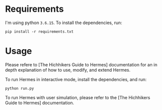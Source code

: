 # Requirements
I'm using python `3.6.15`. To install the dependencies, run:
```
pip install -r requirements.txt
```
# Usage
Please refere to [The Hichhikers Guide to Hermes] documentation for an in depth explanation of how to use, modify, and extend Hermes.

To run Hermes in interactive mode, install the dependencies, and run:
```
python run.py
```
To run Hermes with user simulation, please refer to the [The Hichhikers Guide to Hermes] documentation.
